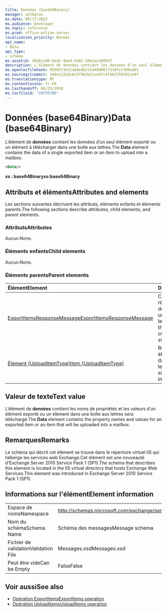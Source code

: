 ```yaml
---
title: Données (base64Binary)
manager: sethgros
ms.date: 09/17/2015
ms.audience: Developer
ms.topic: reference
ms.prod: office-online-server
localization_priority: Normal
api_name:
- Data
api_type:
- schema
ms.assetid: 26d8c2d0-bed2-4aed-b381-20e2ace6892f
description: L’élément de données contient les données d’un seul élément exporté ou un élément à télécharger dans une boîte aux lettres.
ms.openlocfilehash: 9560273e31a64edb2254489961733dfe7360ad01
ms.sourcegitcommit: 34041125dc8c5f993b21cebfc4f8b72f0fd2cb6f
ms.translationtype: MT
ms.contentlocale: fr-FR
ms.lasthandoff: 06/25/2018
ms.locfileid: "19755786"
---
```

# <a name="data-base64binary"></a><span data-ttu-id="1bd3a-103">Données (base64Binary)</span><span class="sxs-lookup"><span data-stu-id="1bd3a-103">Data (base64Binary)</span></span>

<span data-ttu-id="1bd3a-104">L’élément de **données** contient les données d’un seul élément exporté ou un élément à télécharger dans une boîte aux lettres.</span><span class="sxs-lookup"><span data-stu-id="1bd3a-104">The **Data** element contains the data of a single exported item or an item to upload into a mailbox.</span></span> 
  
```XML
<Data/>
```

<span data-ttu-id="1bd3a-105">**xs : base64Binary**</span><span class="sxs-lookup"><span data-stu-id="1bd3a-105">**xs:base64Binary**</span></span>

## <a name="attributes-and-elements"></a><span data-ttu-id="1bd3a-106">Attributs et éléments</span><span class="sxs-lookup"><span data-stu-id="1bd3a-106">Attributes and elements</span></span>

<span data-ttu-id="1bd3a-107">Les sections suivantes décrivent les attributs, éléments enfants et éléments parents.</span><span class="sxs-lookup"><span data-stu-id="1bd3a-107">The following sections describe attributes, child elements, and parent elements.</span></span>
  
### <a name="attributes"></a><span data-ttu-id="1bd3a-108">Attributs</span><span class="sxs-lookup"><span data-stu-id="1bd3a-108">Attributes</span></span>

<span data-ttu-id="1bd3a-109">Aucun.</span><span class="sxs-lookup"><span data-stu-id="1bd3a-109">None.</span></span>
  
### <a name="child-elements"></a><span data-ttu-id="1bd3a-110">Éléments enfants</span><span class="sxs-lookup"><span data-stu-id="1bd3a-110">Child elements</span></span>

<span data-ttu-id="1bd3a-111">Aucun.</span><span class="sxs-lookup"><span data-stu-id="1bd3a-111">None.</span></span>
  
### <a name="parent-elements"></a><span data-ttu-id="1bd3a-112">Éléments parents</span><span class="sxs-lookup"><span data-stu-id="1bd3a-112">Parent elements</span></span>

|<span data-ttu-id="1bd3a-113">**Élément**</span><span class="sxs-lookup"><span data-stu-id="1bd3a-113">**Element**</span></span>|<span data-ttu-id="1bd3a-114">**Description**</span><span class="sxs-lookup"><span data-stu-id="1bd3a-114">**Description**</span></span>|
|:-----|:-----|
|[<span data-ttu-id="1bd3a-115">ExportItemsResponseMessage</span><span class="sxs-lookup"><span data-stu-id="1bd3a-115">ExportItemsResponseMessage</span></span>](exportitemsresponsemessage.md) <br/> |<span data-ttu-id="1bd3a-116">Contient l’état et les résultats d’une demande pour exporter un élément de boîte aux lettres unique.</span><span class="sxs-lookup"><span data-stu-id="1bd3a-116">Contains the status and results of a request to export a single mailbox item.</span></span>  <br/> |
|[<span data-ttu-id="1bd3a-117">Élément (UploadItemType)</span><span class="sxs-lookup"><span data-stu-id="1bd3a-117">Item (UploadItemType)</span></span>](item-uploaditemtype.md) <br/> |<span data-ttu-id="1bd3a-118">Représente un seul élément à télécharger dans une boîte aux lettres.</span><span class="sxs-lookup"><span data-stu-id="1bd3a-118">Represents a single item to upload into a mailbox.</span></span>  <br/> |
   
## <a name="text-value"></a><span data-ttu-id="1bd3a-119">Valeur de texte</span><span class="sxs-lookup"><span data-stu-id="1bd3a-119">Text value</span></span>

<span data-ttu-id="1bd3a-120">L’élément de **données** contient les noms de propriétés et les valeurs d’un élément exporté ou un élément dans une boîte aux lettres sera téléchargé.</span><span class="sxs-lookup"><span data-stu-id="1bd3a-120">The **Data** element contains the property names and values for an exported item or an item that will be uploaded into a mailbox.</span></span> 
  
## <a name="remarks"></a><span data-ttu-id="1bd3a-121">Remarques</span><span class="sxs-lookup"><span data-stu-id="1bd3a-121">Remarks</span></span>

<span data-ttu-id="1bd3a-122">Le schéma qui décrit cet élément se trouve dans le répertoire virtuel IIS qui héberge les services web Exchange.Cet élément est une nouveauté d'Exchange Server 2010 Service Pack 1 (SP1).</span><span class="sxs-lookup"><span data-stu-id="1bd3a-122">The schema that describes this element is located in the IIS virtual directory that hosts Exchange Web Services.This element was introduced in Exchange Server 2010 Service Pack 1 (SP1).</span></span>
  
## <a name="element-information"></a><span data-ttu-id="1bd3a-123">Informations sur l'élément</span><span class="sxs-lookup"><span data-stu-id="1bd3a-123">Element information</span></span>

|||
|:-----|:-----|
|<span data-ttu-id="1bd3a-124">Espace de noms</span><span class="sxs-lookup"><span data-stu-id="1bd3a-124">Namespace</span></span>  <br/> |http://schemas.microsoft.com/exchange/services/2006/messages  <br/> |
|<span data-ttu-id="1bd3a-125">Nom du schéma</span><span class="sxs-lookup"><span data-stu-id="1bd3a-125">Schema Name</span></span>  <br/> |<span data-ttu-id="1bd3a-126">Schéma des messages</span><span class="sxs-lookup"><span data-stu-id="1bd3a-126">Message schema</span></span>  <br/> |
|<span data-ttu-id="1bd3a-127">Fichier de validation</span><span class="sxs-lookup"><span data-stu-id="1bd3a-127">Validation File</span></span>  <br/> |<span data-ttu-id="1bd3a-128">Messages.xsd</span><span class="sxs-lookup"><span data-stu-id="1bd3a-128">Messages.xsd</span></span>  <br/> |
|<span data-ttu-id="1bd3a-129">Peut être vide</span><span class="sxs-lookup"><span data-stu-id="1bd3a-129">Can be Empty</span></span>  <br/> |<span data-ttu-id="1bd3a-130">False</span><span class="sxs-lookup"><span data-stu-id="1bd3a-130">False</span></span>  <br/> |
   
## <a name="see-also"></a><span data-ttu-id="1bd3a-131">Voir aussi</span><span class="sxs-lookup"><span data-stu-id="1bd3a-131">See also</span></span>

- [<span data-ttu-id="1bd3a-132">Opération ExportItems</span><span class="sxs-lookup"><span data-stu-id="1bd3a-132">ExportItems operation</span></span>](exportitems-operation.md)
- [<span data-ttu-id="1bd3a-133">Opération UploadItems</span><span class="sxs-lookup"><span data-stu-id="1bd3a-133">UploadItems operation</span></span>](uploaditems-operation.md)

